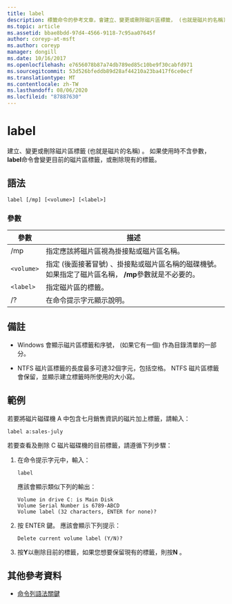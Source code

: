```yaml
---
title: label
description: 標籤命令的參考文章，會建立、變更或刪除磁片區標籤， (也就是磁片的名稱) 。
ms.topic: article
ms.assetid: bbae8bdd-97d4-4566-9118-7c95aa07645f
author: coreyp-at-msft
ms.author: coreyp
manager: dongill
ms.date: 10/16/2017
ms.openlocfilehash: e7656078b87a74db789ed85c10be9f30cabfd971
ms.sourcegitcommit: 53d526bfeddb89d28af44210a23ba417f6ce0ecf
ms.translationtype: MT
ms.contentlocale: zh-TW
ms.lasthandoff: 08/06/2020
ms.locfileid: "87887630"
---
```

# <a name="label"></a>label

建立、變更或刪除磁片區標籤 (也就是磁片的名稱) 。 如果使用時不含參數， **label**命令會變更目前的磁片區標籤，或刪除現有的標籤。

## <a name="syntax"></a>語法

```
label [/mp] [<volume>] [<label>]
```

### <a name="parameters"></a>參數

| 參數 | 描述 |
| --------- | ----------- |
| /mp | 指定應該將磁片區視為掛接點或磁片區名稱。 |
| `<volume>` | 指定 (後面接著冒號) 、掛接點或磁片區名稱的磁碟機號。 如果指定了磁片區名稱， **/mp**參數就是不必要的。 |
| `<label>` | 指定磁片區的標籤。 |
| /? | 在命令提示字元顯示說明。 |

## <a name="remarks"></a>備註

- Windows 會顯示磁片區標籤和序號， (如果它有一個) 作為目錄清單的一部分。

- NTFS 磁片區標籤的長度最多可達32個字元，包括空格。 NTFS 磁片區標籤會保留，並顯示建立標籤時所使用的大小寫。

## <a name="examples"></a>範例

若要將磁片磁碟機 A 中包含七月銷售資訊的磁片加上標籤，請輸入：

```
label a:sales-july
```

若要查看及刪除 C 磁片磁碟機的目前標籤，請遵循下列步驟：

1. 在命令提示字元中，輸入：

   ```
   label
   ```

   應該會顯示類似下列的輸出：

   ```
   Volume in drive C: is Main Disk
   Volume Serial Number is 6789-ABCD
   Volume label (32 characters, ENTER for none)?
   ```

2. 按 ENTER 鍵。 應該會顯示下列提示：

   ```
   Delete current volume label (Y/N)?
   ```

3. 按**Y**以刪除目前的標籤，如果您想要保留現有的標籤，則按**N** 。

## <a name="additional-references"></a>其他參考資料

- [命令列語法關鍵](command-line-syntax-key.md)
